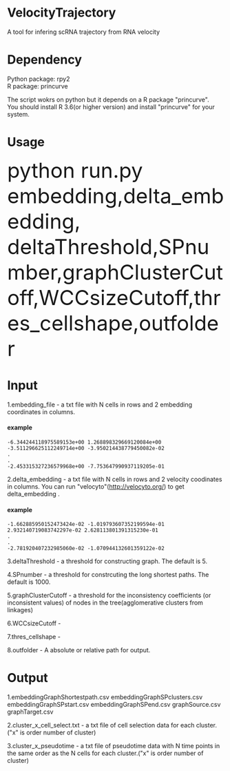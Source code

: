 # VelocityTrajectory
A tool for infering scRNA trajectory from RNA velocity
# Dependency
Python package:   rpy2
<br>R package:   princurve  

The script wokrs on python but it depends on a R package "princurve".   
You should install R 3.6(or higher version) and install "princurve" for your system.

# Usage
<font size="7">python run.py embedding,delta_embedding,   deltaThreshold,SPnumber,graphClusterCutoff,WCCsizeCutoff,thres_cellshape,outfolder</font>
# Input
1.embedding_file - a txt file with N cells in  rows and 2 embedding coordinates in columns.  
#### example  
```
-6.344244118975589153e+00 1.268898329669120084e+00
-3.511296625112249714e+00 -3.950214438779450082e-02
.
.
-2.453315327236579968e+00 -7.753647990937119205e-01
```

2.delta_embedding - a txt file with N cells in rows and 2 velocity coodinates in columns. You can run "velocyto"(http://velocyto.org/) to get delta_embedding .  
#### example  
```
-1.662885950152473424e-02 -1.019793607352199594e-01
2.932140719083742297e-02 2.628113801391315230e-01
.
.
-2.781920407232985060e-02 -1.070944132601359122e-02
```
3.deltaThreshold - a threshold for constructing graph. The default is 5.  

4.SPnumber - a threshold for constrcuting the long shortest paths. The default is 1000.  

5.graphClusterCutoff -  a threshold for the inconsistency coefficients (or inconsistent values) of nodes in the tree(agglomerative clusters from linkages)  

6.WCCsizeCutoff - 

7.thres_cellshape -  

8.outfolder - A absolute or relative path for output. 


# Output

1.embeddingGraphShortestpath.csv embeddingGraphSPclusters.csv embeddingGraphSPstart.csv embeddingGraphSPend.csv graphSource.csv graphTarget.csv 

2.cluster_x_cell_select.txt - a txt file of cell selection data for each cluster.("x" is order number of cluster)

3.cluster_x_pseudotime - a txt file of pseudotime data with N time points in the same order as the N cells for each cluster.("x" is order number of cluster)

